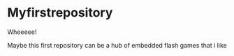 # Myfirstrepository
Wheeeee!

Maybe this first repository can be a hub of embedded flash games that i like
